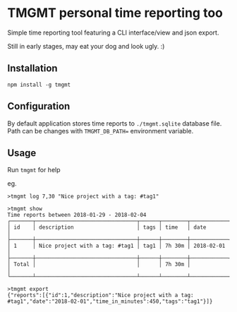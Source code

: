 # TMGMT personal time reporting too

Simple time reporting tool featuring a CLI interface/view and json export.

Still in early stages, may eat your dog and look ugly. :)

## Installation

```
npm install -g tmgmt
```


## Configuration

By default application stores time reports to `./tmgmt.sqlite` database file. Path can be changes with `TMGMT_DB_PATH=` environment variable.

## Usage

Run `tmgmt` for help

eg.

```
>tmgmt log 7,30 "Nice project with a tag: #tag1"

>tmgmt show
Time reports between 2018-01-29 - 2018-02-04
┌───────┬────────────────────────────────┬──────┬────────┬────────────┐
│ id    │ description                    │ tags │ time   │ date       │
├───────┼────────────────────────────────┼──────┼────────┼────────────┤
│ 1     │ Nice project with a tag: #tag1 │ tag1 │ 7h 30m │ 2018-02-01 │
├───────┼────────────────────────────────┼──────┼────────┼────────────┤
│ Total │                                │      │ 7h 30m │            │
└───────┴────────────────────────────────┴──────┴────────┴────────────┘

>tmgmt export
{"reports":[{"id":1,"description":"Nice project with a tag: #tag1","date":"2018-02-01","time_in_minutes":450,"tags":"tag1"}]}

```



